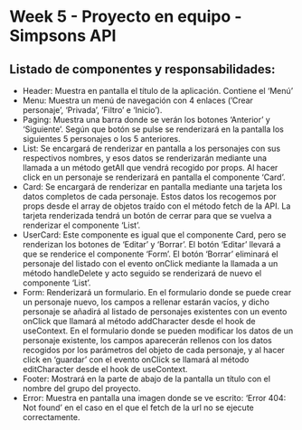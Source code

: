 # Week 5 - Proyecto en equipo - Simpsons API

## Listado de componentes y responsabilidades:

- Header: Muestra en pantalla el título de la aplicación. Contiene el ‘Menú’
- Menu: Muestra un menú de navegación con 4 enlaces (’Crear personaje’, ‘Privada’, ‘Filtro’ e ‘Inicio’).
- Paging: Muestra una barra donde se verán los botones ‘Anterior’ y ‘Siguiente’. Según que botón se pulse se renderizará en la pantalla los siguientes 5 personajes o los 5 anteriores.
- List: Se encargará de renderizar en pantalla a los personajes con sus respectivos nombres, y esos datos se renderizarán mediante una llamada a un método getAll que vendrá recogido por props. Al hacer click en un personaje se renderizará en pantalla el componente ‘Card’.
- Card: Se encargará de renderizar en pantalla mediante una tarjeta los datos completos de cada personaje. Estos datos los recogemos por props desde el array de objetos traído con el método fetch de la API. La tarjeta renderizada tendrá un botón de cerrar para que se vuelva a renderizar el componente ‘List’.
- UserCard: Este componente es igual que el componente Card, pero se renderizan los botones de ‘Editar’ y ‘Borrar’. El botón ‘Editar’ llevará a que se renderice el componente ‘Form’. El botón ‘Borrar’ eliminará el personaje del listado con el evento onClick mediante la llamada a un método handleDelete y acto seguido se renderizará de nuevo el componente ‘List’.
- Form: Renderizará un formulario. En el formulario donde se puede crear un personaje nuevo, los campos a rellenar estarán vacíos, y dicho personaje se añadirá al listado de personajes existentes con un evento onClick que llamará al método addCharacter desde el hook de useContext. En el formulario donde se pueden modificar los datos de un personaje existente, los campos aparecerán rellenos con los datos recogidos por los parámetros del objeto de cada personaje, y al hacer click en ‘guardar’ con el evento onClick se llamará al método editCharacter desde el hook de useContext.
- Footer: Mostrará en la parte de abajo de la pantalla un título con el nombre del grupo del proyecto.
- Error: Muestra en pantalla una imagen donde se ve escrito: ‘Error 404: Not found’ en el caso en el que el fetch de la url no se ejecute correctamente.

